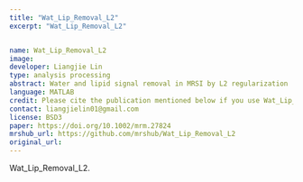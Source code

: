 ```yaml
---
title: "Wat_Lip_Removal_L2"
excerpt: "Wat_Lip_Removal_L2"


name: Wat_Lip_Removal_L2
image:
developer: Liangjie Lin
type: analysis processing
abstract: Water and lipid signal removal in MRSI by L2 regularization
language: MATLAB
credit: Please cite the publication mentioned below if you use Wat_Lip_Removal_L2.
contact: liangjielin01@gmail.com
license: BSD3
paper: https://doi.org/10.1002/mrm.27824
mrshub_url: https://github.com/mrshub/Wat_Lip_Removal_L2
original_url:
---
```


Wat_Lip_Removal_L2.
